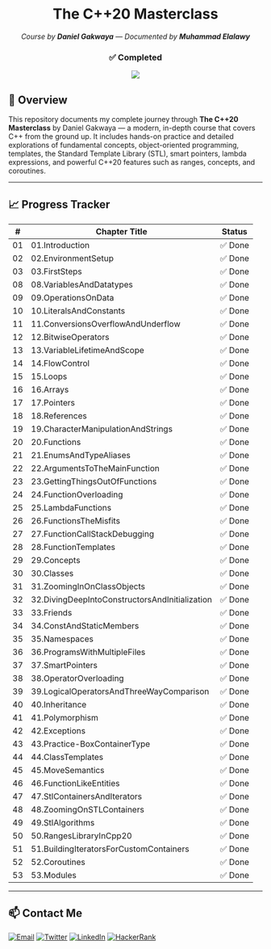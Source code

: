 <h1 align="center">The C++20 Masterclass</h1>

<p align="center"><em>Course by <strong>Daniel Gakwaya</strong> — Documented by <strong>Muhammad Elalawy</strong></em></p>

<h3 align="center">✅ Completed</h3>

<p align="center">
  <img src="https://img.shields.io/badge/Progress-100%25-brightgreen?style=for-the-badge&logo=c%2B%2B" />
</p>


## 📘 Overview

This repository documents my complete journey through **The C++20 Masterclass** by Daniel Gakwaya — a modern, in-depth course that covers C++ from the ground up. It includes hands-on practice and detailed explorations of fundamental concepts, object-oriented programming, templates, the Standard Template Library (STL), smart pointers, lambda expressions, and powerful C++20 features such as ranges, concepts, and coroutines.

---

## 📈 Progress Tracker

| #  | Chapter Title                                  | Status |
| -- | ---------------------------------------------- | ------ |
| 01 | 01.Introduction                                | ✅ Done |
| 02 | 02.EnvironmentSetup                            | ✅ Done |
| 03 | 03.FirstSteps                                  | ✅ Done |
| 08 | 08.VariablesAndDatatypes                       | ✅ Done |
| 09 | 09.OperationsOnData                            | ✅ Done |
| 10 | 10.LiteralsAndConstants                        | ✅ Done |
| 11 | 11.ConversionsOverflowAndUnderflow             | ✅ Done |
| 12 | 12.BitwiseOperators                            | ✅ Done |
| 13 | 13.VariableLifetimeAndScope                    | ✅ Done |
| 14 | 14.FlowControl                                 | ✅ Done |
| 15 | 15.Loops                                       | ✅ Done |
| 16 | 16.Arrays                                      | ✅ Done |
| 17 | 17.Pointers                                    | ✅ Done |
| 18 | 18.References                                  | ✅ Done |
| 19 | 19.CharacterManipulationAndStrings             | ✅ Done |
| 20 | 20.Functions                                   | ✅ Done |
| 21 | 21.EnumsAndTypeAliases                         | ✅ Done |
| 22 | 22.ArgumentsToTheMainFunction                  | ✅ Done |
| 23 | 23.GettingThingsOutOfFunctions                 | ✅ Done |
| 24 | 24.FunctionOverloading                         | ✅ Done |
| 25 | 25.LambdaFunctions                             | ✅ Done |
| 26 | 26.FunctionsTheMisfits                         | ✅ Done |
| 27 | 27.FunctionCallStackDebugging                  | ✅ Done |
| 28 | 28.FunctionTemplates                           | ✅ Done |
| 29 | 29.Concepts                                    | ✅ Done |
| 30 | 30.Classes                                     | ✅ Done |
| 31 | 31.ZoomingInOnClassObjects                     | ✅ Done |
| 32 | 32.DivingDeepIntoConstructorsAndInitialization | ✅ Done |
| 33 | 33.Friends                                     | ✅ Done |
| 34 | 34.ConstAndStaticMembers                       | ✅ Done |
| 35 | 35.Namespaces                                  | ✅ Done |
| 36 | 36.ProgramsWithMultipleFiles                   | ✅ Done |
| 37 | 37.SmartPointers                               | ✅ Done |
| 38 | 38.OperatorOverloading                         | ✅ Done |
| 39 | 39.LogicalOperatorsAndThreeWayComparison       | ✅ Done |
| 40 | 40.Inheritance                                 | ✅ Done |
| 41 | 41.Polymorphism                                | ✅ Done |
| 42 | 42.Exceptions                                  | ✅ Done |
| 43 | 43.Practice-BoxContainerType                   | ✅ Done |
| 44 | 44.ClassTemplates                              | ✅ Done |
| 45 | 45.MoveSemantics                               | ✅ Done |
| 46 | 46.FunctionLikeEntities                        | ✅ Done |
| 47 | 47.StlContainersAndIterators                   | ✅ Done |
| 48 | 48.ZoomingOnSTLContainers                      | ✅ Done |
| 49 | 49.StlAlgorithms                               | ✅ Done |
| 50 | 50.RangesLibraryInCpp20                        | ✅ Done |
| 51 | 51.BuildingIteratorsForCustomContainers        | ✅ Done |
| 52 | 52.Coroutines                                  | ✅ Done |
| 53 | 53.Modules                                     | ✅ Done |

---


## 📫 Contact Me

<p align="left">
  <a href="mailto:mohamedelalawey7@gmail.com"><img src="https://img.shields.io/badge/Gmail-D14836?style=flat&logo=gmail&logoColor=white" alt="Email" /></a>
  <a href="https://twitter.com/elalawey" target="_blank"><img src="https://img.shields.io/badge/Twitter-1DA1F2?style=flat&logo=twitter&logoColor=white" alt="Twitter" /></a>
  <a href="https://linkedin.com/in/elalawy" target="_blank"><img src="https://img.shields.io/badge/LinkedIn-0077B5?style=flat&logo=linkedin&logoColor=white" alt="LinkedIn" /></a>
  <a href="https://www.hackerrank.com/mohamedelalawey7" target="_blank"><img src="https://img.shields.io/badge/HackerRank-2EC866?style=flat&logo=HackerRank&logoColor=white" alt="HackerRank" /></a>
</p>
